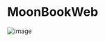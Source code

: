 # MoonBookWeb
![image](https://user-images.githubusercontent.com/99391531/191497940-f7cc6780-4a26-41a9-a05e-d60a4b23f94b.png)
